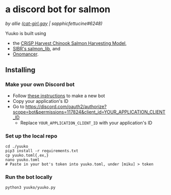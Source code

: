 # a discord bot for salmon
*by allie ([cat-girl.gay](https://cat-girl.gay) | sapphicfettucine#6248)*

Yuuko is built using
* the [CRiSP Harvest Chinook Salmon Harvesting Model](http://www.cbr.washington.edu/analysis/archive/harvest/crispharvest),
* [SIBR's salmon_lib](https://github.com/Society-for-Internet-Blaseball-Research/salmon_lib), and
* [Onomancer](https://onomancer.sibr.dev).


## Installing

### Make your own Discord bot
* Follow [these instructions](https://discordpy.readthedocs.io/en/latest/discord.html) to make a new bot
* Copy your application's ID
* Go to https://discord.com/oauth2/authorize?scope=bot&permissions=117824&client_id=YOUR_APPLICATION_CLIENT_ID
  * Replace `YOUR_APPLICATION_CLIENT_ID` with your application's ID

### Set up the local repo
```
cd ./yuuko
pip3 install -r requirements.txt
cp yuuko.toml{.ex,}
nano yuuko.toml
# Paste in your bot's token into yuuko.toml, under [miku] > token
```

### Run the bot locally
```
python3 yuuko/yuuko.py
```
